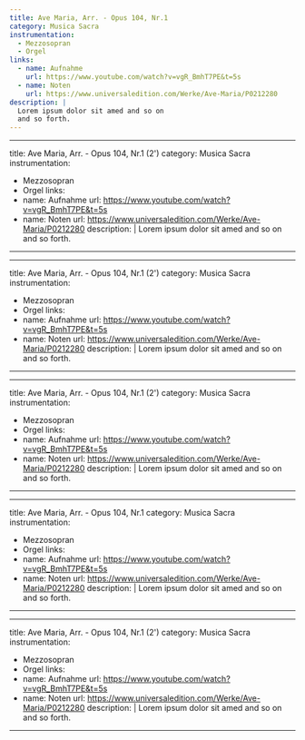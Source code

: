 ```yaml
---
title: Ave Maria, Arr. - Opus 104, Nr.1
category: Musica Sacra
instrumentation:
  - Mezzosopran
  - Orgel
links:
  - name: Aufnahme
    url: https://www.youtube.com/watch?v=vgR_BmhT7PE&t=5s
  - name: Noten
    url: https://www.universaledition.com/Werke/Ave-Maria/P0212280
description: |
  Lorem ipsum dolor sit amed and so on
  and so forth.
---
```

---
title: Ave Maria, Arr. - Opus 104, Nr.1 (2')
category: Musica Sacra
instrumentation:
  - Mezzosopran
  - Orgel
links:
  - name: Aufnahme
    url: https://www.youtube.com/watch?v=vgR_BmhT7PE&t=5s
  - name: Noten
    url: https://www.universaledition.com/Werke/Ave-Maria/P0212280
description: |
  Lorem ipsum dolor sit amed and so on
  and so forth.
---
---
title: Ave Maria, Arr. - Opus 104, Nr.1 (2')
category: Musica Sacra
instrumentation:
  - Mezzosopran
  - Orgel
links:
  - name: Aufnahme
    url: https://www.youtube.com/watch?v=vgR_BmhT7PE&t=5s
  - name: Noten
    url: https://www.universaledition.com/Werke/Ave-Maria/P0212280
description: |
  Lorem ipsum dolor sit amed and so on
  and so forth.
---
---
title: Ave Maria, Arr. - Opus 104, Nr.1 (2')
category: Musica Sacra
instrumentation:
  - Mezzosopran
  - Orgel
links:
  - name: Aufnahme
    url: https://www.youtube.com/watch?v=vgR_BmhT7PE&t=5s
  - name: Noten
    url: https://www.universaledition.com/Werke/Ave-Maria/P0212280
description: |
  Lorem ipsum dolor sit amed and so on
  and so forth.
---
---
title: Ave Maria, Arr. - Opus 104, Nr.1
category: Musica Sacra
instrumentation:
  - Mezzosopran
  - Orgel
links:
  - name: Aufnahme
    url: https://www.youtube.com/watch?v=vgR_BmhT7PE&t=5s
  - name: Noten
    url: https://www.universaledition.com/Werke/Ave-Maria/P0212280
description: |
  Lorem ipsum dolor sit amed and so on
  and so forth.
---
---
title: Ave Maria, Arr. - Opus 104, Nr.1 (2')
category: Musica Sacra
instrumentation:
  - Mezzosopran
  - Orgel
links:
  - name: Aufnahme
    url: https://www.youtube.com/watch?v=vgR_BmhT7PE&t=5s
  - name: Noten
    url: https://www.universaledition.com/Werke/Ave-Maria/P0212280
description: |
  Lorem ipsum dolor sit amed and so on
  and so forth.
---
